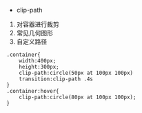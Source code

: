 * clip-path
 1. 对容器进行裁剪 
 2. 常见几何图形
 3. 自定义路径
 ```
 .container{
     width:400px;
     height:300px;
     clip-path:circle(50px at 100px 100px)
     transition:clip-path .4s
 }
 .container:hover{
     clip-path:circle(80px at 100px 100px);
 }
 ```